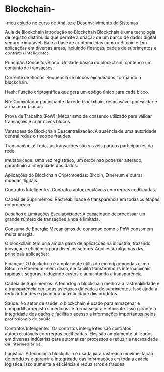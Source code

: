 # Blockchain-
-meu estudo no curso de Análise e Desenvolvimento de Sistemas


Aula de Blockchain
Introdução ao Blockchain
Blockchain é uma tecnologia de registro distribuído que permite a criação de um banco de dados digital seguro e imutável. Ela é a base de criptomoedas como o Bitcoin e tem aplicações em diversas áreas, incluindo finanças, cadeia de suprimentos e contratos inteligentes.

Principais Conceitos
Bloco: Unidade básica do blockchain, contendo um conjunto de transações.

Corrente de Blocos: Sequência de blocos encadeados, formando a blockchain.

Hash: Função criptográfica que gera um código único para cada bloco.

Nó: Computador participante da rede blockchain, responsável por validar e armazenar blocos.

Prova de Trabalho (PoW): Mecanismo de consenso utilizado para validar transações e criar novos blocos.

Vantagens do Blockchain
Descentralização: A ausência de uma autoridade central reduz o risco de fraudes.

Transparência: Todas as transações são visíveis para os participantes da rede.

Imutabilidade: Uma vez registrado, um bloco não pode ser alterado, garantindo a integridade dos dados.

Aplicações do Blockchain
Criptomoedas: Bitcoin, Ethereum e outras moedas digitais.

Contratos Inteligentes: Contratos autoexecutáveis com regras codificadas.

Cadeia de Suprimentos: Rastreabilidade e transparência em todas as etapas do processo.

Desafios e Limitações
Escalabilidade: A capacidade de processar um grande número de transações ainda é limitada.

Consumo de Energia: Mecanismos de consenso como o PoW consomem muita energia.

O blockchain tem uma ampla gama de aplicações na indústria, trazendo inovação e eficiência para diversos setores. Aqui estão algumas das principais aplicações:

Finanças: O blockchain é amplamente utilizado em criptomoedas como Bitcoin e Ethereum. Além disso, ele facilita transferências internacionais rápidas e seguras, reduzindo custos e aumentando a transparência.

Cadeia de Suprimentos: A tecnologia blockchain melhora a rastreabilidade e a transparência em todas as etapas da cadeia de suprimentos. Isso ajuda a reduzir fraudes e garantir a autenticidade dos produtos.

Saúde: No setor de saúde, o blockchain é usado para armazenar e compartilhar registros médicos de forma segura e eficiente. Isso garante a integridade dos dados e facilita o acesso a informações importantes pelos profissionais de saúde.

Contratos Inteligentes: Os contratos inteligentes são contratos autoexecutáveis com regras codificadas. Eles são amplamente utilizados em diversas indústrias para automatizar processos e reduzir a necessidade de intermediários.

Logística: A tecnologia blockchain é usada para rastrear a movimentação de produtos e garantir a integridade das informações em toda a cadeia logística. Isso aumenta a eficiência e reduz erros e fraudes.
